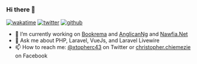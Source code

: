 ### Hi there 👋
[![wakatime](https://wakatime.com/badge/user/eab1d078-954d-4b81-8ab7-764ffc5faee5.svg)](https://wakatime.com/@eab1d078-954d-4b81-8ab7-764ffc5faee5)
[![twitter](https://img.shields.io/twitter/follow/xtopherc43?label=followers&logo=twitter&color=%23007ec6&style=plastic)](https://twitter.com/xtopherc43)
[![github](https://img.shields.io/github/followers/christopherokonkwo?logo=github&style=plastic)](https://github.com/christopherokonkwo?tab=followers)

- 🔭 I’m currently working on [Bookrema](https://bookrema.com) and [AnglicanNg](https://anglicanng.com) and [Nawfia.Net](https://mawfia.net)
- 💬 Ask me about PHP, Laravel, VueJs, and Laravel Livewire
- 📫 How to reach me: [@xtopherc43](https://twitter.com/xtopherc43) on Twitter or [christopher.chiemezie](https://facebook.com/christopher.chiemezie) on Facebook

<!--
**christopherokonkwo/christopherokonkwo** is a ✨ _special_ ✨ repository because its `README.md` (this file) appears on your GitHub profile.

Here are some ideas to get you started:

- 🔭 I’m currently working on ...
- 🌱 I’m currently learning ...
- 👯 I’m looking to collaborate on ...
- 🤔 I’m looking for help with ...
- 💬 Ask me about ...
- 📫 How to reach me: ...
- 😄 Pronouns: ...
- ⚡ Fun fact: ...
-->
